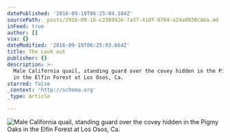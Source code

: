 ```yaml
---
datePublished: '2016-09-19T06:25:04.184Z'
sourcePath: _posts/2016-09-16-c236992e-7a37-41df-8704-a24a8038cdea.md
inFeed: true
author: []
via: {}
dateModified: '2016-09-19T06:25:03.664Z'
title: The Look out
publisher: {}
description: >-
  Male California quail, standing guard over the covey hidden in the Pigmy Oaks
  in the Elfin Forest at Los Osos, Ca.
starred: false
_context: 'http://schema.org'
_type: Article

---
```

![Male California quail, standing guard over the covey hidden in the Pigmy Oaks in the Elfin Forest at Los Osos, Ca.](https://the-grid-user-content.s3-us-west-2.amazonaws.com/96ac2d60-7208-42de-9a8f-1cef3ef3bcf1.jpg)